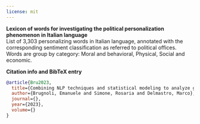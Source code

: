 ```yaml
---
license: mit
---
```

<strong>Lexicon of words for investigating the political personalization phenomenon in Italian language</strong></br>
List of 3,303 personalizing words in Italian language, annotated with the corresponding sentiment classification as referred to political offices.</br>
Words are group by category: Moral and behavioral, Physical, Social and economic.

<strong>Citation info and BibTeX entry</strong></br>

<a href="" target="_blank"></a>

```bibtex
@article{Bru2023,
  title={Combining NLP techniques and statistical modeling to analyze gender gaps in the mediated personalization of politics},
  author={Brugnoli, Emanuele and Simone, Rosaria and Delmastro, Marco},
  journal={},
  year={2023},
  volume={}
}
```